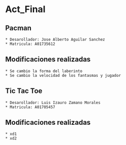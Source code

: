 # Act_Final

## Pacman 
    * Desarollador: Jose Alberto Aguilar Sanchez
    * Matricula: A01735612

## Modificaciones realizadas
    * Se cambio la forma del laberinto
    * Se cambio la velocidad de los fantasmas y jugador

## Tic Tac Toe
    * Desarollador: Luis Izauro Zamano Morales
    * Matricula: A01705457

## Modificaciones realizadas
    * xd1
    * xd2